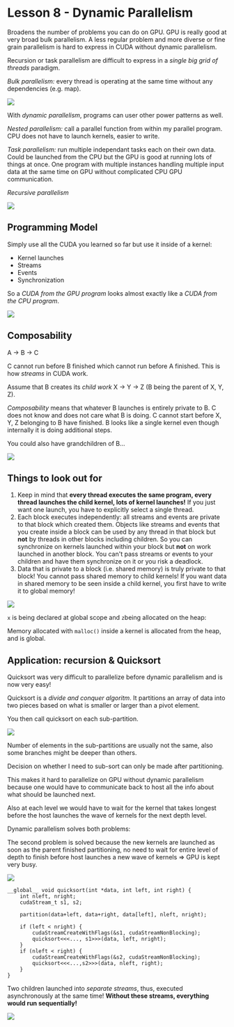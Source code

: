 # Lesson 8 - Dynamic Parallelism

Broadens the number of problems you can do on GPU. GPU is really good at very broad bulk parallelism. A less regular problem and more diverse or fine grain parallelism is hard to express in CUDA without dynamic parallelism.

Recursion or task parallelism are difficult to express in a *single big grid of threads* paradigm.

*Bulk parallelism:* every thread is operating at the same time without any dependencies (e.g. map).

![](pictures/screenshot1.png)

With *dynamic parallelism*, programs can user other power patterns as well. 

*Nested parallelism:* call a parallel function from within my parallel program. CPU does not have to launch kernels, easier to write.

*Task parallelism:* run multiple independant tasks each on their own data. Could be launched from the CPU but the GPU is good at running lots of things at once. One program with multiple instances handling multiple input data at the same time on GPU without complicated CPU GPU communication.

*Recursive parallelism*

![](pictures/screenshot2.png)

## Programming Model

Simply use all the CUDA you learned so far but use it inside of a kernel:

* Kernel launches
* Streams
* Events
* Synchronization

So a *CUDA from the GPU program* looks almost exactly like a *CUDA from the CPU program*.

![](pictures/screenshot3.png)

## Composability

A -> B -> C

C cannot run before B finished which cannot run before A finished. This is how *streams* in CUDA work.

Assume that B creates its *child work* X -> Y -> Z (B being the parent of X, Y, Z). 

*Composability* means that whatever B launches is entirely private to B. C does not know and does not care what B is doing. C cannot start before X, Y, Z belonging to B have finished. B looks like a single kernel even though internally it is doing additional steps.

You could also have grandchildren of B...

![](pictures/screenshot4.png)

## Things to look out for

1. Keep in mind that **every thread executes the same program, every thread launches the child kernel, lots of kernel launches!** If you just want one launch, you have to explicitly select a single thread.
2. Each block executes independently: all streams and events are private to that block which created them. Objects like streams and events that you create inside a block can be used by any thread in that block but **not** by threads in other blocks including children. So you can synchronize on kernels launched within your block but **not** on work launched in another block. You can't pass streams or events to your children and have them synchronize on it or you risk a deadlock.
3. Data that is private to a block (i.e. shared memory) is truly private to that block! You cannot pass shared memory to child kernels! If you want data in shared memory to be seen inside a child kernel, you first have to write it to global memory!

![](pictures/screenshot5.png)

`x` is being declared at global scope and `z`being allocated on the heap:

Memory allocated with `malloc()` inside a kernel is allocated from the heap, and is global.

## Application: recursion & Quicksort

Quicksort was very difficult to parallelize before dynamic parallelism and is now very easy!

Quicksort is a *divide and conquer algoritm*. It partitions an array of data into two pieces based on what is smaller or larger than a pivot element.

You then call quicksort on each sub-partition.

![](pictures/screenshot6.png)

Number of elements in the sub-partitions are usually not the same, also some branches might be deeper than others.

Decision on whether I need to sub-sort can only be made after partitioning.

This makes it hard to parallelize on GPU without dynamic parallelism because one would have to communicate back to host all the info about what should be launched next.

Also at each level we would have to wait for the kernel that takes longest before the host launches the wave of kernels for the next depth level.

Dynamic parallelism solves both problems:

The second problem is solved because the new kernels are launched as soon as the parent finished partitioning, no need to wait for entire level of depth to finish before host launches a new wave of kernels => GPU is kept very busy.

![](pictures/screenshot7.png)

```
__global__ void quicksort(int *data, int left, int right) {
	int nleft, nright;
	cudaStream_t s1, s2;
	
	partition(data+left, data+right, data[left], nleft, nright);
	
	if (left < nright) {
		cudaStreamCreateWithFlags(&s1, cudaStreamNonBlocking);
		quicksort<<<..., s1>>>(data, left, nright);
	}
	if (nleft < right) {
		cudaStreamCreateWithFlags(&s2, cudaStreamNonBlocking);
		quicksort<<<...,s2>>>(data, nleft, right);
	}
}
```

Two children launched into *separate streams*, thus, executed asynchronously at the same time! **Without these streams, everything would run sequentially!**

![](pictures/screenshot8.png)


